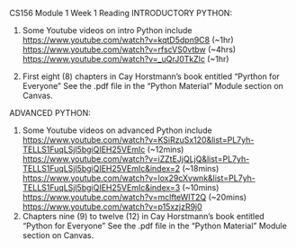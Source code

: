 CS156 Module 1 Week 1 Reading
INTRODUCTORY PYTHON:
1. Some Youtube videos on intro Python include
https://www.youtube.com/watch?v=kqtD5dpn9C8 (~1hr)
https://www.youtube.com/watch?v=rfscVS0vtbw (~4hrs)
https://www.youtube.com/watch?v=_uQrJ0TkZlc (~1hr)

2. First eight (8) chapters in Cay Horstmann’s book entitled “Pyrthon for Everyone” See the .pdf file in the “Python Material” Module section on Canvas.

ADVANCED PYTHON:
1. Some Youtube videos on advanced Python include
https://www.youtube.com/watch?v=KSiRzuSx120&list=PL7yh-TELLS1FuqLSjl5bgiQIEH25VEmIc (~12mins)
https://www.youtube.com/watch?v=iZZtEJjQLjQ&list=PL7yh-TELLS1FuqLSjl5bgiQIEH25VEmIc&index=2 (~18mins)
https://www.youtube.com/watch?v=lox29cXvwnk&list=PL7yh-TELLS1FuqLSjl5bgiQIEH25VEmIc&index=3 (~10mins)
https://www.youtube.com/watch?v=mclfteWlT2Q (~20mins)
https://www.youtube.com/watch?v=p15xzjzR9j0
2. Chapters nine (9) to twelve (12) in Cay Horstmann’s book entitled “Python for Everyone” See the .pdf file in the “Python Material” Module section on Canvas.
